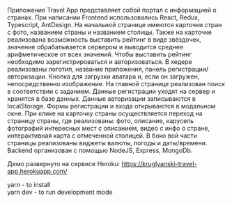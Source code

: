 Приложение Travel App представляет собой портал с информацией о странах.
При написании Frontend использовались React, Redux, Typescript, AntDesign.
На начальной странице имеются карточки стран с фото, названием страны и названием столицы. 
Также на карточке реализована возможность выставить рейтинг в виде звёздочек, значение обрабатывается сервером и выводится среднее арифметическое от всех значений.
Чтобы выставить рейтинг необходимо зарегистрироваться и авторизоваться. 
В хедере реализованы логотип, название приложения, панель регистрации/авторизации. Кнопка для загрузки аватара и, если он загружен, непосредственно изображение.
На главной странице реализован поиск в соответствии с заданием.
Данные регистрации уходят на сервер и хранятся в базе данных. Данные авторизации записываются в localStorage.
Формы регистрации и входа открываются в модальном окне.
При клике на карточку страны осуществляется переход на страницу страны, где реализованы:
фото, описание, карусель фотографий интересных мест с описанием, видео с инфо о стране, интерактивная карта с отмеченной столицей.
В боко вой части страницы реализованы виджеты валюты, погоды и даты/времени.
Backend организован с помощью NodeJS, Express, MongoDb. 

Демо развернуто на сервисе Heroku:
        https://kruglyanski-travel-app.herokuapp.com/


yarn - to install<br/>
yarn dev - to run development mode